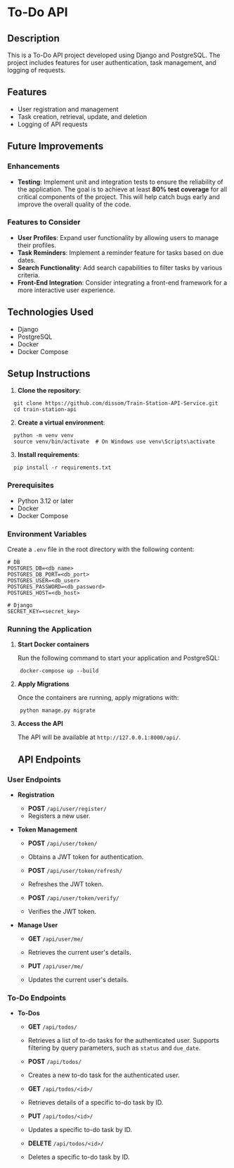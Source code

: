 # To-Do API

## Description

This is a To-Do API project developed using Django and PostgreSQL. The project includes features for user authentication, task management, and logging of requests.

## Features

- User registration and management
- Task creation, retrieval, update, and deletion
- Logging of API requests

## Future Improvements

### Enhancements
- **Testing**: Implement unit and integration tests to ensure the reliability of the application. The goal is to achieve at least **80% test coverage** for all critical components of the project. This will help catch bugs early and improve the overall quality of the code.

### Features to Consider
- **User Profiles**: Expand user functionality by allowing users to manage their profiles.
- **Task Reminders**: Implement a reminder feature for tasks based on due dates.
- **Search Functionality**: Add search capabilities to filter tasks by various criteria.
- **Front-End Integration**: Consider integrating a front-end framework for a more interactive user experience.

## Technologies Used

- Django
- PostgreSQL
- Docker
- Docker Compose

## Setup Instructions

1. **Clone the repository**:
```shell
  git clone https://github.com/dissom/Train-Station-API-Service.git
  cd train-station-api
```

2. **Create a virtual environment**:
```shell
  python -m venv venv
  source venv/bin/activate  # On Windows use venv\Scripts\activate
```

3. **Install requirements**:
```shell
  pip install -r requirements.txt
```

### Prerequisites

- Python 3.12 or later
- Docker
- Docker Compose

### Environment Variables

Create a `.env` file in the root directory with the following content:

```plaintext
# DB
POSTGRES_DB=<db_name>
POSTGRES_DB_PORT=<db_port>
POSTGRES_USER=<db_user>
POSTGRES_PASSWORD=<db_password>
POSTGRES_HOST=<db_host>

# Django
SECRET_KEY=<secret_key>
```

### Running the Application

1. **Start Docker containers**

   Run the following command to start your application and PostgreSQL:

```shell
    docker-compose up --build
```

2. **Apply Migrations**

   Once the containers are running, apply migrations with:

```shell
    python manage.py migrate
```

3. **Access the API**

   The API will be available at `http://127.0.0.1:8000/api/`.
    ## API Endpoints

### User Endpoints
- **Registration**
  - **POST** `/api/user/register/`
  - Registers a new user.

- **Token Management**
  - **POST** `/api/user/token/`
  - Obtains a JWT token for authentication.
  
  - **POST** `/api/user/token/refresh/`
  - Refreshes the JWT token.

  - **POST** `/api/user/token/verify/`
  - Verifies the JWT token.

- **Manage User**
  - **GET** `/api/user/me/`
  - Retrieves the current user's details.
  
  - **PUT** `/api/user/me/`
  - Updates the current user's details.

### To-Do Endpoints
- **To-Dos**
  - **GET** `/api/todos/`
  - Retrieves a list of to-do tasks for the authenticated user. Supports filtering by query parameters, such as `status` and `due_date`.

  - **POST** `/api/todos/`
  - Creates a new to-do task for the authenticated user.

  - **GET** `/api/todos/<id>/`
  - Retrieves details of a specific to-do task by ID.

  - **PUT** `/api/todos/<id>/`
  - Updates a specific to-do task by ID.

  - **DELETE** `/api/todos/<id>/`
  - Deletes a specific to-do task by ID.
